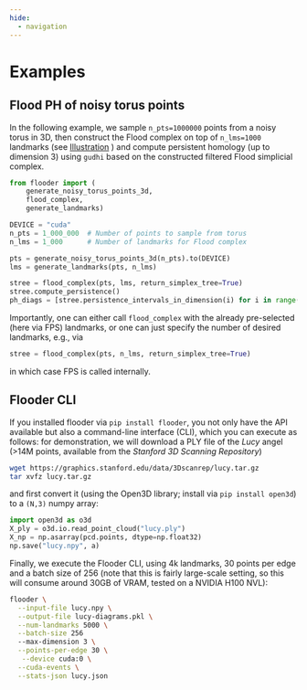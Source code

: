 ```yaml
---
hide:
  - navigation
---
```


# Examples

## Flood PH of noisy torus points

In the following example, we sample `n_pts=1000000` points from a noisy torus in 3D, then
construct the Flood complex on top of `n_lms=1000` landmarks (see [Illustration](index.md#illustration)
) and compute persistent
homology (up to dimension 3) using `gudhi` based on the constructed filtered Flood simplicial complex.

``` py linenums="1"
from flooder import (
    generate_noisy_torus_points_3d, 
    flood_complex, 
    generate_landmarks)

DEVICE = "cuda"
n_pts = 1_000_000  # Number of points to sample from torus
n_lms = 1_000      # Number of landmarks for Flood complex

pts = generate_noisy_torus_points_3d(n_pts).to(DEVICE)
lms = generate_landmarks(pts, n_lms)

stree = flood_complex(pts, lms, return_simplex_tree=True)
stree.compute_persistence()
ph_diags = [stree.persistence_intervals_in_dimension(i) for i in range(3)]
```

Importantly, one can either call `flood_complex` with the already pre-selected
(here via FPS) landmarks, or one can just specify the number of desired landmarks, e.g.,
via

```py linenums="1"
stree = flood_complex(pts, n_lms, return_simplex_tree=True)
```

in which case FPS is called internally.

## Flooder CLI

If you installed flooder via `pip install flooder`, you not only have the API 
available but also a command-line interface (CLI), which you can execute as 
follows: for demonstration, we will download a PLY file of the *Lucy* angel (>14M points, available 
from the *Stanford 3D Scanning Repository*) 

``` bash linenums="1"
wget https://graphics.stanford.edu/data/3Dscanrep/lucy.tar.gz
tar xvfz lucy.tar.gz
```

and first convert it (using the Open3D library; install via `pip install open3d`) to a 
`(N,3)` numpy array:

```py linenums="1"
import open3d as o3d
X_ply = o3d.io.read_point_cloud("lucy.ply")
X_np = np.asarray(pcd.points, dtype=np.float32)
np.save("lucy.npy", a)
```

Finally, we execute the Flooder CLI, using 4k landmarks, 30 points per edge and a batch size of 256 (note that this is fairly large-scale setting, so this will consume around 30GB of VRAM, tested on a NVIDIA H100 NVL):

``` bash linenums="1"
flooder \
  --input-file lucy.npy \
  --output-file lucy-diagrams.pkl \
  --num-landmarks 5000 \
  --batch-size 256
  --max-dimension 3 \
  --points-per-edge 30 \
   --device cuda:0 \
  --cuda-events \
  --stats-json lucy.json
```